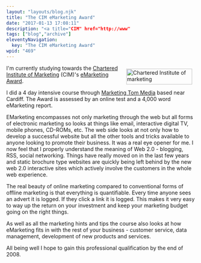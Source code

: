 ```yaml
---
layout: "layouts/blog.njk"
title: "The CIM eMarketing Award"
date: "2017-01-13 17:08:11"
description: "<a title="CIM" href="http://www"
tags: ["blog","archive"]
eleventyNavigation:
  key: "The CIM eMarketing Award"
wpid: "469"
---
```

<a title="CIM" href="http://www.cim.co.uk" target="_blank" rel="nofollow"><img class="alignright" style="float: right;border: 0;margin: 10px" src="http://www.cim.co.uk/images/logo.gif" alt="Chartered Institute of marketing" width="175" height="42" /></a>I'm currently studying towards the <a title="CIM" href="http://www.cim.co.uk" target="_blank" rel="nofollow">Chartered Institute of Marketing</a> (CIM)'s <a title="eMarketing Award" href="http://www.marketingtom.com/emarketing_award.html" target="_blank" rel="nofollow">eMarketing Award</a>.

I did a 4 day intensive course through <a title="Marketing Tom" href="http://www.marketingtom.com" target="_blank" rel="nofollow">Marketing Tom Media</a> based near Cardiff. The Award is assessed by an online test and a 4,000 word eMarketing report.

EMarketing encompasses not only marketing through the web but all forms of electronic marketing so looks at things like email, interactive digital TV, mobile phones, CD-ROMs, etc. The web side looks at not only how to develop a successful website but all the other tools and tricks available to anyone looking to promote their business. It was a real eye opener for me. I now feel that I properly understand the meaning of Web 2.0 - blogging, RSS, social networking. Things have really moved on in the last few years and static brochure type websites are quickly being left behind by the new web 2.0 interactive sites which actively involve the customers in the whole web experience.

The real beauty of online marketing compared to conventional forms of offline marketing is that everything is quantifiable. Every time anyone sees an advert it is logged. If they click a link it is logged. This makes it very easy to way up the return on your investment and keep your marketing budget going on the right things.

As well as all the marketing hints and tips the course also looks at how eMarketing fits in with the rest of your business - customer service, data management, development of new products and services.

All being well I hope to gain this professional qualification by the end of 2008.